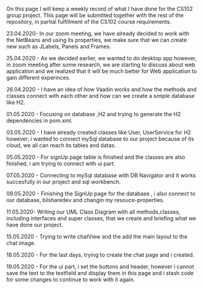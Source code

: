 On this page I will keep a weekly record of what I have done for the CS102 group project. This page will be submitted together with the rest of the repository, in partial fulfillment of the CS102 course requirements.

23.04.2020- In our zoom meeting, we have already decided to work with the NetBeans and using its properties, we make sure that we can create new such as JLabels, Panels and Frames.

25.04.2020 - As we decided earlier, we wanted to do desktop app however, in zoom meeting after some research, we are starting to discuss about web application and we realized that it will be much better for Web application to gain different experinces.

26.04.2020 - I have an idea of how Vaadin works and how the methods and classes connect with each other and how can we create a simple database like H2.

01.05.2020 - Focusing on database ,H2 and trying to generate the H2 dependencies in pom.xml.

03.05.2020 - I have already created classes like User, UserService for H2 however, i wanted to connect mySql database to our project because of its cloud, we all can reach its tables and datas.

05.05.2020 - For signUp page table is finished and the classes are also finished, i am trying to connect with ui part.

07.05.2020 - Connecting to mySql database with DB Navigator and it works succesfully in our project and sql workbench.

09.05.2020 - Finishing the SignUp page for the database , i also connect to our database, bilsharedev and changin my resouce-properties.

11.05.2020- Writing our UML Class Diagram with all methods,classes, including interfaces and super classes, that we create and briefing what we have done our project.

15.05.2020 - Trying to write chatView and the add the main layout to the chat image.

18.05.2020 - For the last days, trying to create the chat page and i created.

19.05.2020 - For the ui part, i set the buttons and header, however i cannot save the text to the textfield and display them in this page and i stash code for some changes to continue to work with it again.
